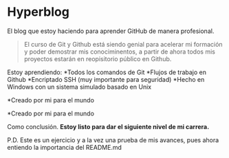 # Hyperblog
El blog que estoy haciendo para aprender GitHub de manera profesional.
>El curso de Git y Github está siendo genial para acelerar mi formación y poder demostrar mis conociminentos, a partir de ahora todos mis proyectos estarán en reopisitorio público en Github.

Estoy aprendiendo:
*Todos los comandos de Git
*Flujos de trabajo en Github
*Encriptado SSH (muy importante para seguridad)
*Hecho en Windows con un sistema simulado basado en Unix

*Creado por mi para el mundo

*Creado por mi para el mundo

Como conclusión. **Estoy listo para dar el siguiente nivel de mi carrera.**

P.D. Este es un ejercicio y a la vez una prueba de mis avances, pues ahora entiendo la importancia del README.md
